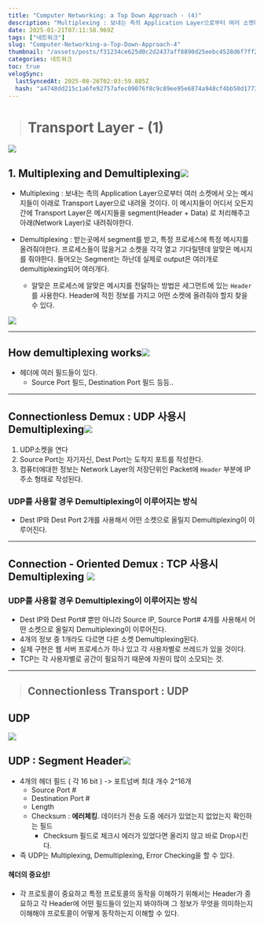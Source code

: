 ```yaml
---
title: "Computer Networking: a Top Down Approach - (4)"
description: "Multiplexing : 보내는 측의 Application Layer으로부터 여러 소켓에서 오는 메시지들이 아래로 Transport Layer으로 내려올 것이다. 이 메시지들이 어디서 오든지 간에 Transport Layer은 메시지들을 segment(Header +"
date: 2025-01-21T07:11:58.969Z
tags: ["네트워크"]
slug: "Computer-Networking-a-Top-Down-Approach-4"
thumbnail: "/assets/posts/f31234ce625d0c2d2437aff8890d25eebc4528d6f7ff21664c6c1241df2af9f7.png"
categories: 네트워크
toc: true
velogSync:
  lastSyncedAt: 2025-08-26T02:03:59.885Z
  hash: "a4748dd215c1a6fe92757afec09076f8c9c89ee95e6874a948cf4bb50d177304"
---
```


> # Transport Layer - (1)

![](/assets/posts/ed5965ad9ffe8f4dd62d3ecf4e54d7a333a09964710f131ca2de50b5d1e1d78d.png)

## 1. Multiplexing and Demultiplexing![](/assets/posts/5324493d363620fd5bef1bf0beef0703eaaee247708b1eeafd55e4018c12fe09.png)

- Multiplexing : 보내는 측의 Application Layer으로부터 여러 소켓에서 오는 메시지들이 아래로 Transport Layer으로 내려올 것이다. 이 메시지들이 어디서 오든지 간에 Transport Layer은 메시지들을 segment(Header + Data) 로 처리해주고 아래(Network Layer)로 내려줘야한다. 

- Demultiplexing : 받는곳에서 segment를 받고, 특정 프로세스에 특정 메시지를 올려줘야한다. 프로세스들이 많을거고 소켓을 각각 열고 기다릴텐데 알맞은 메시지를 줘야한다. 들어오는 Segment는 하난데 실제로 output은 여러개로 demultiplexing되어 여러개다. 
  - 알맞은 프로세스에 알맞은 메시지를 전달하는 방법은 세그먼트에 있는 `Header` 를 사용한다. Header에 적힌 정보를 가지고 어떤 소켓에 올려줘야 할지 찾을 수 있다. 

![](/assets/posts/66a697519a29ebed1ec5c489ed12acffdcc52e40614f271fdc961225b80b6631.png)

---

## How demultiplexing works![](/assets/posts/97b114387986c544e5aa37fa4043e6a1dee6e697d24fcccf9c4bb3f0f56f3e2b.png)
- 헤더에 여러 필드들이 있다. 
  - Source Port 필드, Destination Port 필드 등등..

---

## Connectionless Demux : UDP 사용시 Demultiplexing![](/assets/posts/a9dad519bfa91d9575efdf6bf7cf048e2793f653f3cce67372e4551714223765.png)


1. UDP소켓을 연다
2. Source Port는 자기자신, Dest Port는 도착지 포트를 작성한다.
3. 컴퓨터에대한 정보는 Network Layer의 저장단위인 Packet에 `Header` 부분에 IP주소 형태로 작성된다.

### UDP를 사용할 경우 Demultiplexing이 이루어지는 방식
  - Dest IP와 Dest Port 2개를 사용해서 어떤 소켓으로 올릴지 Demultiplexing이 이루어진다. 

---

## Connection - Oriented Demux : TCP 사용시 Demultiplexing ![](/assets/posts/2f9246c41b007156dde314244209aeed0ef4888a1c708c1c5c8db9c9701377bf.png)

### UDP를 사용할 경우 Demultiplexing이 이루어지는 방식
  - Dest IP와 Dest Port# 뿐만 아니라 Source IP, Source Port# 4개를 사용해서 어떤 소켓으로 올릴지 Demultiplexing이 이루어진다. 
  - 4개의 정보 중 1개라도 다르면 다른 소켓 Demultiplexing된다.
  - 실제 구현은 웹 서버 프로세스가 하나 있고 각 사용자별로 쓰레드가 있을 것이다.
  - TCP는 각 사용자별로 공간이 필요하기 때문에 자원이 많이 소모되는 것.
---
> ## Connectionless Transport : UDP

## UDP
![](/assets/posts/7ead375a6f262fbfb29553513e060302489fee757d7d3eab70187d8c5cf77e8d.png)

## UDP : Segment Header![](/assets/posts/8e04610b3cda9aa2dd6485083b4c252917209e6fd17748d6085906e2604c7f9c.png)

- 4개의 헤더 필드 ( 각 16 bit ) -> 포트넘버 최대 개수 2^16개 
  - Source Port #
  - Destination Port #
  - Length
  - Checksum : **에러체킹**. 데이터가 전송 도중 에러가 있었는지 없었는지 확인하는 필드
    - Checksum 필드로 체크시 에러가 있었다면 올리지 않고 바로 Drop시킨다.
- 즉 UDP는 Multiplexing, Demultiplexing, Error Checking을 할 수 있다.



#### 헤더의 중요성! 
  - 각 프로토콜이 중요하고 특정 프로토콜의 동작을 이해하기 위해서는 Header가 중요하고 각 Header에 어떤 필드들이 있는지 봐야하며 그 정보가 무엇을 의미하는지 이해해야 프로토콜이 어떻게 동작하는지 이해할 수 있다. 